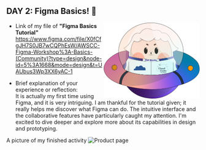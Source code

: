 ## DAY 2: Figma Basics! 💖

<img align="right" width="250px" src="../../assets/alf/alf-ufo.png">

- Link of my file of **"Figma Basics Tutorial"**
  https://www.figma.com/file/X0fCfgJH7S0JB7wCQPhEsW/AWSCC-Figma-Workshop%3A-Basics-(Community)?type=design&node-id=5%3A1668&mode=design&t=UAUbus3Wp3XX6yAC-1
  
- Brief explanation of your experience or reflection: <br>
It is actually my first time using Figma, and it is very intriguing. I am thankful for the tutorial given; it really helps me discover what Figma can do. The intuitive interface and the collaborative features have particularly caught my attention. I'm excited to dive deeper and explore more about its capabilities in design and prototyping.

A picture of my finished activity
![Product page](https://github.com/golosindapamela/AWSCC-CodeQuest-UI-UX/assets/148712358/c4fe76e8-11b6-4354-b653-1b53620fa020)


